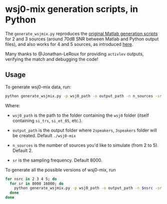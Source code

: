 # wsj0-mix generation scripts, in Python
The `generate_wsjmix.py` reproduces the 
[original Matlab generation scripts](https://www.merl.com/demos/deep-clustering/) for 
2 and 3 sources (around 70dB SNR between Matlab and Python output files), 
and also works for 4 and 5 sources, as introduced [here](https://enk100.github.io/speaker_separation).

Many thanks to @Jonathan-LeRoux for providing `activlev` outputs, 
verifying the match and debugging the code!

## Usage
To generate wsj0-mix data, run:
```bash
python generate_wsjmix.py -p wsj0_path -o output_path -n n_sources -sr sr
```
Where: 
- `wsj0_path` is the path to the folder containing the `wsj0` folder 
  (itself containing `si_trs`, `si_et_05`, etc.).
  
- `output_path` is the output folder where `2speakers`, `3speakers` folder will be created. 
Default `./wsj0-mix`

- `n_sources` is the number of sources you'd like to simulate (from 2 to 5). Default 2.

- `sr` is the sampling frequency. Default 8000.

To generate all the possible versions of wsj0-mix, run
```bash
for nsrc in 2 3 4 5; do
  for sr in 8000 16000; do
    python generate_wsjmix.py -p wsj0_path -o output_path -n $nsrc -sr $sr
  done
done
```
